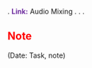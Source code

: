 .
<span style="font-weight:bold; color:rgb(112, 48, 160)">Link:</span> Audio Mixing
.
.
.
## <span style="color:rgb(255, 0, 0)">Note</span> 
(Date: Task, note)